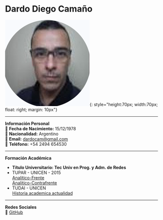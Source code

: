 # **Dardo Diego Camaño**

![Foto personal](fotoPF.png){: style="height:70px; width:70px; float: right; margin: 10px"}

---

**Información Personal**  
📅 **Fecha de Nacimiento:** 15/12/1978  
📍 **Nacionalidad:** Argentino  
📧 **Email:** dardocam@gmail.com  
📱 **Teléfono:** +54 2494 654530  

---

**Formación Académica**  
- **Título Universitario: Tec Univ en Prog. y Adm. de Redes**
- TUPAR - UNICEN - 2015  
  [Analitico-Frente](facu-frente.jpg)  
  [Analitico-Contrafrente](facu-contrafrente.jpg)  
- TUDAI - UNICEN   
  [Historia academica actualidad](ha.png)  

---

**Redes Sociales**  
🔗 [GitHub](https://github.com/dardocam/)  